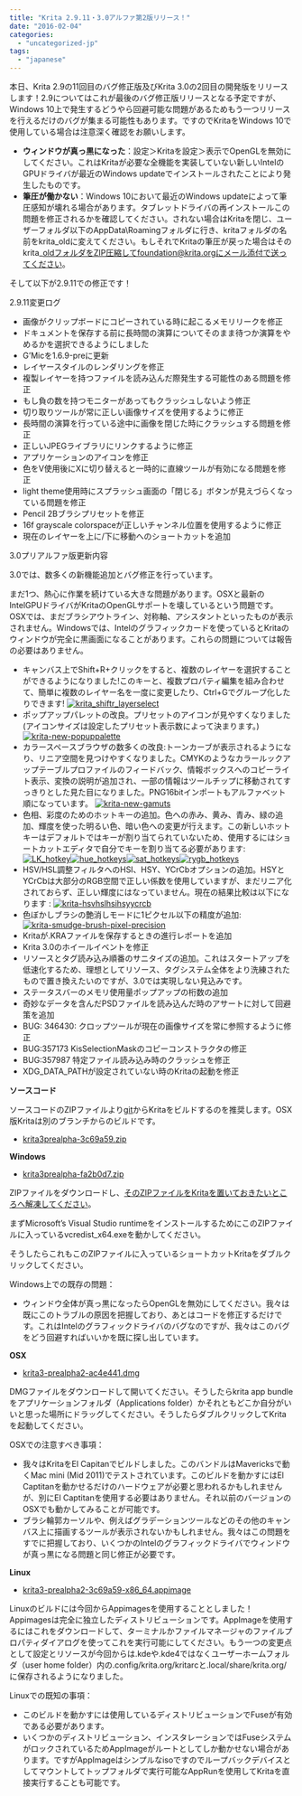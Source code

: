 ```yaml
---
title: "Krita 2.9.11・3.0アルファ第2版リリース！"
date: "2016-02-04"
categories: 
  - "uncategorized-jp"
tags: 
  - "japanese"
---
```


本日、Krita 2.9の11回目のバグ修正版及びKrita 3.0の2回目の開発版をリリースします！2.9についてはこれが最後のバグ修正版リリースとなる予定ですが、Windows 10上で発生するどうやら回避可能な問題があるためもう一つリリースを行えるだけのバグが集まる可能性もあります。ですのでKritaをWindows 10で使用している場合は注意深く確認をお願いします。

- **ウィンドウが真っ黒になった**：設定＞Kritaを設定＞表示でOpenGLを無効にしてください。これはKritaが必要な全機能を実装していない新しいIntelのGPUドライバが最近のWindows updateでインストールされたことにより発生したものです。
- **筆圧が働かない**：Windows 10において最近のWindows updateによって筆圧感知が壊れる場合があります。タブレットドライバの再インストールこの問題を修正されるかを確認してください。されない場合はKritaを閉じ、ユーザーフォルダ以下のAppData\\Roamingフォルダに行き、kritaフォルダの名前をkrita\_oldに変えてください。もしそれでKritaの筆圧が戻った場合はそのkrita\_oldフォルダをZIP圧縮してfoundation@krita.orgにメール添付で送ってください。

そして以下が2.9.11での修正です！

2.9.11変更ログ

- 画像がクリップボードにコピーされている時に起こるメモリリークを修正
- ドキュメントを保存する前に長時間の演算についてそのまま待つか演算をやめるかを選択できるようにしました
- G’Micを1.6.9-preに更新
- レイヤースタイルのレンダリングを修正
- 複製レイヤーを持つファイルを読み込んだ際発生する可能性のある問題を修正
- もし負の数を持つモニターがあってもクラッシュしないよう修正
- 切り取りツールが常に正しい画像サイズを使用するように修正
- 長時間の演算を行っている途中に画像を閉じた時にクラッシュする問題を修正
- 正しいJPEGライブラリにリンクするように修正
- アプリケーションのアイコンを修正
- 色をV使用後にXに切り替えると一時的に直線ツールが有効になる問題を修正
- light theme使用時にスプラッシュ画面の「閉じる」ボタンが見えづらくなっている問題を修正
- Pencil 2Bブラシプリセットを修正
- 16f grayscale colorspaceが正しいチャンネル位置を使用するように修正
- 現在のレイヤーを上に/下に移動へのショートカットを追加

3.0プリアルファ版更新内容

3.0では、数多くの新機能追加とバグ修正を行っています。

まだ1つ、熱心に作業を続けている大きな問題があります。OSXと最新のIntelGPUドライバがKritaのOpenGLサポートを壊しているという問題です。OSXでは、まだブラシアウトライン、対称軸、アシスタントといったものが表示されません。Windowsでは、Intelのグラフィックカードを使っているとKritaのウィンドウが完全に黒画面になることがあります。これらの問題については報告の必要はありません。

- キャンバス上でShift+R+クリックをすると、複数のレイヤーを選択することができるようになりました!このキーと、複数プロパティ編集を組み合わせて、簡単に複数のレイヤー名を一度に変更したり、Ctrl+Gでグループ化したりできます! [![krita_shiftr_layerselect](/images/posts/2016/krita_shiftr_layerselect.gif)](https://krita.org/wp-content/uploads/2016/02/krita_shiftr_layerselect.gif)
- ポップアップパレットの改良。プリセットのアイコンが見やすくなりました(アイコンサイズは設定したプリセット表示数によって決まります。) [![krita-new-popuppalette](/images/posts/2016/krita-new-popuppalette.png)](https://krita.org/wp-content/uploads/2016/02/krita-new-popuppalette.png)
- カラースペースブラウザの数多くの改良:トーンカーブが表示されるようになり、リニア空間を見つけやすくなりました。CMYKのようなカラールックアップテーブルプロファイルのフィードバック、情報ボックスへのコピーライト表示、変換の説明が追加され、一部の情報はツールチップに移動されてすっきりとした見た目になりました。PNG16bitインポートもアルファベット順になっています。 [![krita-new-gamuts](/images/posts/2016/krita-new-gamuts.png)](https://krita.org/wp-content/uploads/2016/02/krita-new-gamuts.png)
- 色相、彩度のためのホットキーの追加。色への赤み、黄み、青み、緑の追加、輝度を使った明るい色、暗い色への変更が行えます。この新しいホットキーはデフォルトではキーが割り当てられていないため、使用するにはショートカットエディタで自分でキーを割り当てる必要があります: [![LK_hotkey](/images/posts/2016/LK_hotkey.gif)](https://krita.org/wp-content/uploads/2016/02/LK_hotkey.gif)[![hue_hotkeys](/images/posts/2016/hue_hotkeys.gif)](https://krita.org/wp-content/uploads/2016/02/hue_hotkeys.gif)[![sat_hotkeys](/images/posts/2016/sat_hotkeys.gif)](https://krita.org/wp-content/uploads/2016/02/sat_hotkeys.gif)[![rygb_hotkeys](/images/posts/2016/rygb_hotkeys.gif)](https://krita.org/wp-content/uploads/2016/02/rygb_hotkeys.gif)
- HSV/HSL調整フィルタへのHSI、HSY、YCrCbオプションの追加。HSYとYCrCbは大部分のRGB空間で正しい係数を使用していますが、まだリニア化されておらず、正しい輝度にはなっていません。現在の結果比較は以下になります : [![krita-hsvhslhsihsyycrcb](/images/posts/2016/krita-hsvhslhsihsyycrcb.png)](https://krita.org/wp-content/uploads/2016/02/krita-hsvhslhsihsyycrcb.png)
- 色ぼかしブラシの艶消しモードに1ピクセル以下の精度が追加: [![krita-smudge-brush-pixel-precision](/images/posts/2016/krita-smudge-brush-pixel-precision.png)](https://krita.org/wp-content/uploads/2016/02/krita-smudge-brush-pixel-precision.png)
- Kritaが.KRAファイルを保存するときの進行レポートを追加
- Krita 3.0のホイールイベントを修正
- リソースとタグ読み込み順番のサニタイズの追加。これはスタートアップを低速化するため、理想としてリソース、タグシステム全体をより洗練されたもので置き換えたいのですが、3.0では実現しない見込みです。
- ステータスバーのメモリ使用量ポップアップの桁数の追加
- 奇妙なデータを含んだPSDファイルを読み込んだ時のアサートに対して回避策を追加
- BUG: 346430: クロップツールが現在の画像サイズを常に参照するように修正
- BUG:357173 KisSelectionMaskのコピーコンストラクタの修正
- BUG:357987 特定ファイル読み込み時のクラッシュを修正
- XDG\_DATA\_PATHが設定されていない時のKritaの起動を修正

**ソースコード**

ソースコードのZIPファイルより[git](https://phabricator.kde.org/diffusion/KRITA/)からKritaをビルドするのを推奨します。OSX版Kritaは別のブランチからのビルドです。

- [krita3prealpha-3c69a59.zip](http://files.kde.org/krita/3/source/krita3prealpha-3c69a59.zip)

**Windows**

- [krita3prealpha-fa2b0d7.zip](http://files.kde.org/krita/3/windows/krita3-prealpha2-fa2b0d7.zip)

ZIPファイルをダウンロードし、[そのZIPファイルをKritaを置いておきたいところへ解凍してください](http://windows.microsoft.com/en-us/windows-10/zip-and-unzip-files#v1h=tab02)。

まずMicrosoft’s Visual Studio runtimeをインストールするためにこのZIPファイルに入っているvcredist\_x64.exeを動かしてください。

そうしたらこれもこのZIPファイルに入っているショートカットKritaをダブルクリックしてください。

Windows上での既存の問題：

- ウィンドウ全体が真っ黒になったらOpenGLを無効にしてください。我々は既にこのトラブルの原因を把握しており、あとはコードを修正するだけです。これはIntelのグラフィックドライバのバグなのですが、我々はこのバグをどう回避すればいいかを既に探し出しています。

**OSX**

- [krita3-prealpha2-ac4e441.dmg](http://files.kde.org/krita/3/osx/krita3-prealpha2-ac4e441.dmg)

DMGファイルをダウンロードして開いてください。そうしたらkrita app bundleをアプリケーションフォルダ（Applications folder）かそれともどこか自分がいいと思った場所にドラッグしてください。そうしたらダブルクリックしてKritaを起動してください。

OSXでの注意すべき事項：

- 我々はKritaをEl Capitanでビルドしました。このバンドルはMavericksで動くMac mini (Mid 2011)でテストされています。このビルドを動かすにはEl Captitanを動かせるだけのハードウェアが必要と思われるかもしれませんが、別にEl Captitanを使用する必要はありません。それ以前のバージョンのOSXでも動かしてみることが可能です。
- ブラシ輪郭カーソルや、例えばグラデーションツールなどのその他のキャンバス上に描画するツールが表示されないかもしれません。我々はこの問題をすでに把握しており、いくつかのIntelのグラフィックドライバでウィンドウが真っ黒になる問題と同じ修正が必要です。

**Linux**

- [krita3-prealpha2-3c69a59-x86\_64.appimage](http://files.kde.org/krita/3/linux/krita3-prealpha2-3c69a59-x86_64.appimage)

Linuxのビルドには今回からAppimagesを使用することとしました！Appimagesは完全に独立したディストリビューションです。AppImageを使用するにはこれをダウンロードして、ターミナルかファイルマネージャのファイルプロパティダイアログを使ってこれを実行可能にしてください。もう一つの変更点として設定とリソースが今回からは.kdeや.kde4ではなくユーザーホームフォルダ（user home folder）内の.config/krita.org/kritarcと.local/share/krita.org/に保存されるようになりました。

Linuxでの既知の事項：

- このビルドを動かすには使用しているディストリビューションでFuseが有効である必要があります。
- いくつかのディストリビューション、インスタレーションではFuseシステムがロックされているためAppImageがルートとしてしか動かせない場合があります。ですがAppImageはシンプルなisoですのでループバックデバイスとしてマウントしてトップフォルダで実行可能なAppRunを使用してKritaを直接実行することも可能です。
